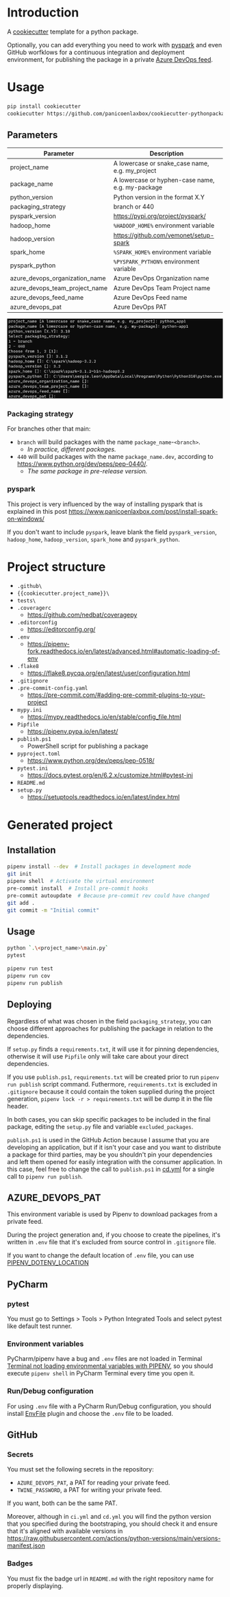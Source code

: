# Introduction

A [cookiecutter](https://github.com/cookiecutter/cookiecutter) template for a python package.

Optionally, you can add everything you need to work with [pyspark](https://spark.apache.org/docs/latest/api/python/) and even GitHub worfklows for a continuous integration and deployment environment, for publishing the package in a private [Azure DevOps feed](https://docs.microsoft.com/en-us/azure/devops/artifacts/concepts/feeds?view=azure-devops).

# Usage

```bash
pip install cookiecutter
cookiecutter https://github.com/panicoenlaxbox/cookiecutter-pythonpackage
```

## Parameters

| Parameter | Description |
| -------------- | ------------------------------------------------------------ |
| project_name | A lowercase or snake_case name, e.g. my_project |
| package_name | A lowercase or hyphen-case name, e.g. my-package |
| python_version | Python version in the format X.Y |
| packaging_strategy | branch or 440 |
| pyspark_version | https://pypi.org/project/pyspark/ |
| hadoop_home | `%HADOOP_HOME%` environment variable |
| hadoop_version | https://github.com/vemonet/setup-spark |
| spark_home | `%SPARK_HOME%` environment variable |
| pyspark_python | `%PYSPARK_PYTHON%` environment variable |   
| azure_devops_organization_name | Azure DevOps Organization name |
| azure_devops_team_project_name | Azure DevOps Team Project name |
| azure_devops_feed_name | Azure DevOps Feed name |
| azure_devops_pat | Azure DevOps PAT |

![](hooks/cookie_cutter.png)

### Packaging strategy

For branches other that main:

- `branch` will build packages with the name `package_name`-`<branch>`.
    - *In practice, different packages.*
- `440` will build packages with the name `package_name.dev`, according to https://www.python.org/dev/peps/pep-0440/. 
    - *The same package in pre-release version.*

### pyspark

This project is very influenced by the way of installing pyspark that is explained in this post https://www.panicoenlaxbox.com/post/install-spark-on-windows/

If you don't want to include `pyspark`, leave blank the field `pyspark_version`, `hadoop_home`, `hadoop_version`, `spark_home` and `pyspark_python`.

# Project structure

- `.github\`
- `{{cookiecutter.project_name}}\`
- `tests\`
- `.coveragerc`
    - https://github.com/nedbat/coveragepy
- `.editorconfig`
    - https://editorconfig.org/
- `.env`
    - https://pipenv-fork.readthedocs.io/en/latest/advanced.html#automatic-loading-of-env
- `.flake8`
    - https://flake8.pycqa.org/en/latest/user/configuration.html
- `.gitignore`
- `.pre-commit-config.yaml`
    - https://pre-commit.com/#adding-pre-commit-plugins-to-your-project
- `mypy.ini`
    - https://mypy.readthedocs.io/en/stable/config_file.html
- `Pipfile`
    - https://pipenv.pypa.io/en/latest/
- `publish.ps1`
    - PowerShell script for publishing a package
- `pyproject.toml`
    - https://www.python.org/dev/peps/pep-0518/
- `pytest.ini`
    - https://docs.pytest.org/en/6.2.x/customize.html#pytest-ini
- `README.md`
- `setup.py`
    - https://setuptools.readthedocs.io/en/latest/index.html

# Generated project

## Installation

```bash
pipenv install --dev  # Install packages in development mode
git init
pipenv shell  # Activate the virtual environment
pre-commit install  # Install pre-commit hooks
pre-commit autoupdate  # Because pre-commit rev could have changed
git add .
git commit -m "Initial commit"
```

## Usage

```bash
python `.\<project_name>\main.py`
pytest
```

```bash
pipenv run test
pipenv run cov
pipenv run publish
```

## Deploying

Regardless of what was chosen in the field `packaging_strategy`, you can choose different approaches for publishing the package in relation to the dependencies.

If `setup.py` finds a `requirements.txt`, it will use it for pinning dependencies, otherwise it will use `Pipfile` only will take care about your direct dependencies.

If you use `publish.ps1`, `requirements.txt` will be created prior to run `pipenv run publish` script command. Futhermore, `requirements.txt` is excluded in `.gitignore` because it could contain the token supplied during the project generation, `pipenv lock -r > requirements.txt` will be dump it in the file header.

In both cases, you can skip specific packages to be included in the final package, editing the `setup.py` file and variable `excluded_packages`.

`publish.ps1` is used in the GitHub Action because I assume that you are developing an application, but if it isn't your case and you want to distribute a package for third parties, may be you shouldn't pin your dependencies and left them opened for easily integration with the consumer application. In this case, feel free to change the call to `publish.ps1` in [cd.yml]({{cookiecutter.project_name}}/.github/workflows/cd.yml) for a single call to `pipenv run publish`.

## AZURE_DEVOPS_PAT

This environment variable is used by Pipenv to download packages from a private feed.

During the project generation and, if you choose to create the pipelines, it's written in `.env` file that it's excluded from source control in `.gitignore` file.

If you want to change the default location of `.env` file, you can use [PIPENV_DOTENV_LOCATION](https://pipenv.pypa.io/en/latest/advanced/#pipenv.environments.PIPENV_DOTENV_LOCATION)

## PyCharm

### pytest

You must go to Settings > Tools > Python Integrated Tools and select pytest like default test runner.

### Environment variables

PyCharm/pipenv have a bug and `.env` files are not loaded in Terminal [Terminal not loading environmental variables with PIPENV](https://intellij-support.jetbrains.com/hc/en-us/community/posts/360001761299-Terminal-not-loading-environmental-variables-with-PIPENV), so you should execute `pipenv shell` in PyCharm Terminal every time you open it.

### Run/Debug configuration

For using `.env` file with a PyCharm Run/Debug configuration, you should install [EnvFile](https://plugins.jetbrains.com/plugin/7861-envfile) plugin and choose the `.env` file to be loaded.

## GitHub

### Secrets

You must set the following secrets in the repository:

- `AZURE_DEVOPS_PAT`, a PAT for reading your private feed.
- `TWINE_PASSWORD`, a PAT for writing your private feed.

If you want, both can be the same PAT.

Moreover, although in `ci.yml` and `cd.yml` you will find the python version that you specified during the bootstraping, you should check it and ensure that it's aligned with available versions in https://raw.githubusercontent.com/actions/python-versions/main/versions-manifest.json

### Badges

You must fix the badge url in `README.md` with the right repository name for properly displaying.